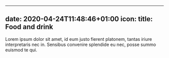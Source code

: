 
---
date: 2020-04-24T11:48:46+01:00
icon:
title: Food and drink
---

Lorem ipsum dolor sit amet, id eum justo fierent platonem, tantas iriure interpretaris nec in. Sensibus convenire splendide eu nec, posse summo euismod te qui.
